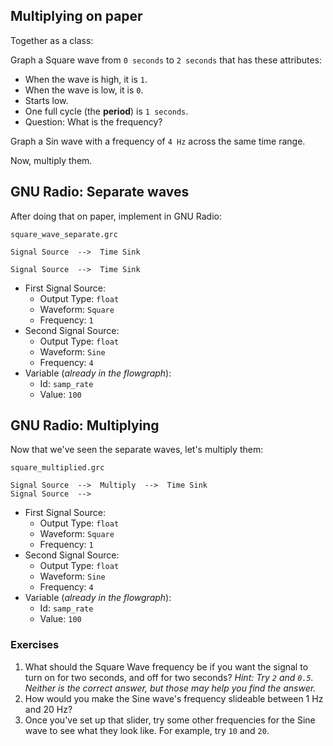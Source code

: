 ## Multiplying on paper

Together as a class:

Graph a Square wave from `0 seconds` to `2 seconds` that has these attributes:

- When the wave is high, it is `1`.
- When the wave is low, it is `0`.
- Starts low.
- One full cycle (the **period**) is `1 seconds`.
- Question: What is the frequency?

Graph a Sin wave with a frequency of `4 Hz` across the same time range.

Now, multiply them.

## GNU Radio: Separate waves

After doing that on paper, implement in GNU Radio:

`square_wave_separate.grc`

```
Signal Source  -->  Time Sink

Signal Source  -->  Time Sink
```

- First Signal Source:
  - Output Type: `float`
  - Waveform: `Square`
  - Frequency: `1`
- Second Signal Source:
  - Output Type: `float`
  - Waveform: `Sine`
  - Frequency: `4`
- Variable (_already in the flowgraph_):
  - Id: `samp_rate`
  - Value: `100`

## GNU Radio: Multiplying

Now that we've seen the separate waves, let's multiply them:

`square_multiplied.grc`
```
Signal Source  -->  Multiply  -->  Time Sink
Signal Source  -->  
```

- First Signal Source:
  - Output Type: `float`
  - Waveform: `Square`
  - Frequency: `1`
- Second Signal Source:
  - Output Type: `float`
  - Waveform: `Sine`
  - Frequency: `4`
- Variable (_already in the flowgraph_):
  - Id: `samp_rate`
  - Value: `100`

### Exercises

1. What should the Square Wave frequency be if you want the signal to turn on for two seconds, and off for two seconds? _Hint: Try `2` and `0.5`. Neither is the correct answer, but those may help you find the answer._
2. How would you make the Sine wave's frequency slideable between 1 Hz and 20 Hz?
3. Once you've set up that slider, try some other frequencies for the Sine wave to see what they look like. For example, try `10` and `20`. 

